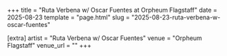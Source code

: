 +++
title = "Ruta Verbena w/ Oscar Fuentes at Orpheum Flagstaff"
date = 2025-08-23
template = "page.html"
slug = "2025-08-23-ruta-verbena-w-oscar-fuentes"

[extra]
artist = "Ruta Verbena w/ Oscar Fuentes"
venue = "Orpheum Flagstaff"
venue_url = ""
+++

